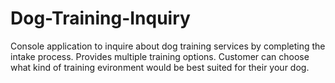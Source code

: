 # Dog-Training-Inquiry
Console application to inquire about dog training services by completing the intake process.
Provides multiple training options. 
Customer can choose what kind of training evironment would be best suited for their your dog.

